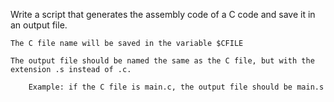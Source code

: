 Write a script that generates the assembly code of a C code and save it in an output file.



    The C file name will be saved in the variable $CFILE

    The output file should be named the same as the C file, but with the extension .s instead of .c.

        Example: if the C file is main.c, the output file should be main.s



